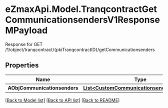 # eZmaxApi.Model.TranqcontractGetCommunicationsendersV1ResponseMPayload
Response for GET /1/object/tranqcontract/{pkiTranqcontractID}/getCommunicationsenders

## Properties

Name | Type | Description | Notes
------------ | ------------- | ------------- | -------------
**AObjCommunicationsenders** | [**List&lt;CustomCommunicationsenderResponse&gt;**](CustomCommunicationsenderResponse.md) |  | 

[[Back to Model list]](../README.md#documentation-for-models) [[Back to API list]](../README.md#documentation-for-api-endpoints) [[Back to README]](../README.md)


